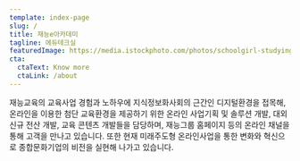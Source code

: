 ```yaml
---
template: index-page
slug: /
title: 재능e아카데미
tagline: 에듀테크실
featuredImage: https://media.istockphoto.com/photos/schoolgirl-studying-with-video-online-lesson-at-home-picture-id1285962627?b=1&k=20&m=1285962627&s=170667a&w=0&h=PaplJh7fQhrHOoprLvDP9HbMMER9jo74_jcQSGXryWg=
cta:
  ctaText: Know more
  ctaLink: /about
---
```

재능교육의 교육사업 경험과 노하우에 지식정보화사회의 근간인 디지털환경을 접목해, 온라인을 이용한 첨단 교육환경을 제공하기 위한 온라인 사업기획 및 솔루션 개발, 대외 신규 전산 개발, 교육 콘텐츠 개발들을 담당하며, 재능그룹 홈페이지 등의 온라인 채널을 통해 고객을 만나고 있습니다. 또한 현재 미래주도형 온라인사업을 통한 변화와 혁신으로 종합문화기업의 비전을 실현해 나가고 있습니다.